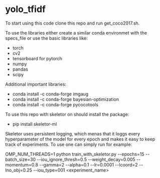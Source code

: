 # yolo_tfidf

To start using this code clone this repo and run get_coco2017.sh.

To use the libraries either create a similar conda environmet with the specs_file or 
use the basic libraries like:

* torch 
* cv2
* tensorboard for pytorch
* numpy
* pandas
* scipy

Additional important libraries:

* conda install -c conda-forge imgaug
* conda install -c conda-forge bayesian-optimization
* conda install -c conda-forge pycocotools


To use this repo with skeletor on should install the package:
* pip install skeletor-ml 

Skeletor uses persistent logging, which menas that it loggs every hyperparameter of the model for every epoch and makes it easy to keep track of experiments.
To use one can simply run for example:

OMP_NUM_THREADS=1 python train_with_skeletor.py  --epochs=15 --batch_size=30 --iou_ignore_thresh=0.5 --weight_decay=0.005 --momentum=0.8 --gamma=2 --alpha=0.1  --lr=0.0001  --lcoord=2 --lno_obj=0.25 --iou_type=001 <experiment_name> 